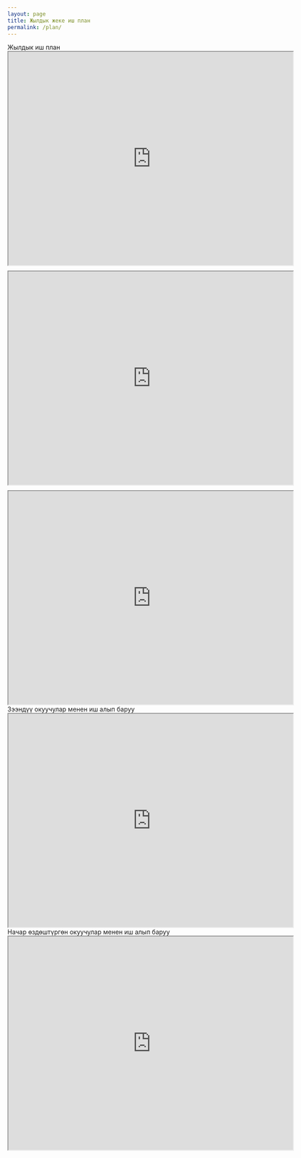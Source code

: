 ```yaml
---
layout: page
title: Жылдык жеке иш план
permalink: /plan/
---
```


<div class="iframe-container">
    <div>
        <div class="red-small-header">
            Жылдык иш план
        </div>
        <div class="drive-wrap" style="margin-bottom: 10px;">
            <iframe loading="lazy"  src="https://drive.google.com/file/d/1NIPRmxo6UN7DKdyIWxa3uzLZ9sk-aNof/preview" width="640" height="480" allow="autoplay"></iframe>
        </div>
        <div class="drive-wrap" style="margin-bottom: 10px;">
            <iframe loading="lazy"  src="https://drive.google.com/file/d/1trASRNG9XEOL0g6tc1-I4TMb1j_xBjG_/preview" width="640" height="480" allow="autoplay"></iframe>
        </div>
        <div class="drive-wrap">
            <iframe loading="lazy"  src="https://drive.google.com/file/d/1kKwzy9tVtL1i_WltxXWZvXGP2PEk4rYZ/preview" width="640" height="480" allow="autoplay"></iframe>
        </div>
    </div>
    <div>
        <div class="red-small-header">
            Зээндүү окуучулар менен иш алып баруу
        </div>
        <div class="drive-wrap">
            <iframe loading="lazy"  src="https://drive.google.com/file/d/179DdW5PCz3IYJdgLlSePZ43kpogoimUW/preview" width="640" height="480" allow="autoplay"></iframe>
        </div>
    </div>
    <div>
        <div class="red-small-header">
            Начар өздөштүргөн окуучулар менен иш алып баруу
        </div>
        <div class="drive-wrap">
            <iframe loading="lazy"  src="https://drive.google.com/file/d/1QDBbFd9kYmVsESB5-9OFrGgE472o3MIJ/preview" width="640" height="480" allow="autoplay"></iframe>
        </div>
    </div>
</div>